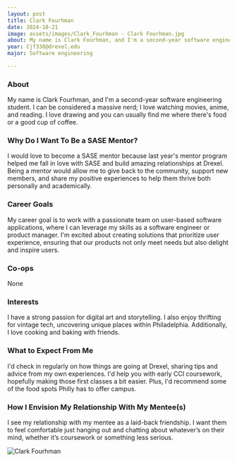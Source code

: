 ```yaml
---
layout: post
title: Clark Fourhman 
date: 2024-10-21
image: assets/images/Clark_Fourhman - Clark Fourhman.jpg
about: My name is Clark Fourhman, and I'm a second-year software engineering student. I can be considered a massive nerd; I love watching movies, anime, and reading. I love drawing and you can usually find me where there's food or a good cup of coffee. 
year: Cjf338@drexel.edu
major: Software engineering 

---
```


### About

My name is Clark Fourhman, and I'm a second-year software engineering student. I can be considered a massive nerd; I love watching movies, anime, and reading. I love drawing and you can usually find me where there's food or a good cup of coffee. 

### Why Do I Want To Be a SASE Mentor?

I would love to become a SASE mentor because last year's mentor program helped me fall in love with SASE and build amazing relationships at Drexel. Being a mentor would allow me to give back to the community, support new members, and share my positive experiences to help them thrive both personally and academically.

### Career Goals

My career goal is to work with a passionate team on user-based software applications, where I can leverage my skills as a software engineer or product manager. I'm excited about creating solutions that prioritize user experience, ensuring that our products not only meet needs but also delight and inspire users.

### Co-ops

None

### Interests

I have a strong passion for digital art and storytelling. I also enjoy thrifting for vintage tech, uncovering unique places within Philadelphia. Additionally, I love cooking and baking with friends. 

### What to Expect From Me

I'd check in regularly on how things are going at Drexel, sharing tips and advice from my own experiences. I'd help you with early CCI coursework, hopefully making those first classes a bit easier. Plus, I'd recommend some of the food spots Philly has to offer campus.

### How I Envision My Relationship With My Mentee(s) 


I see my relationship with my mentee as a laid-back friendship. I want them to feel comfortable just hanging out and chatting about whatever’s on their mind, whether it’s coursework or something less serious. 

<div class="text-center my-5">
    <img src="https://sase-drexel.github.io/mentorship-2024/assets/images/Clark_Fourhman - Clark Fourhman.jpg" alt="Clark Fourhman" class="rounded post-img" />
</div>
